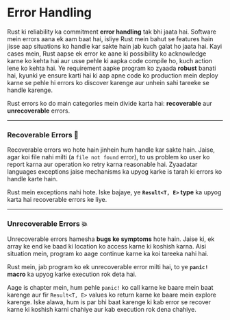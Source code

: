 # Error Handling

Rust ki reliability ka commitment **error handling** tak bhi jaata hai. Software mein errors aana ek aam baat hai, isliye Rust mein bahut se features hain jisse aap situations ko handle kar sakte hain jab kuch galat ho jaata hai. Kayi cases mein, Rust aapse ek error ke aane ki possibility ko acknowledge karne ko kehta hai aur usse pehle ki aapka code compile ho, kuch action lene ko kehta hai. Ye requirement aapke program ko zyaada **robust** banati hai, kyunki ye ensure karti hai ki aap apne code ko production mein deploy karne se pehle hi errors ko discover karenge aur unhein sahi tareeke se handle karenge.

Rust errors ko do main categories mein divide karta hai: **recoverable** aur **unrecoverable** errors.

---

### Recoverable Errors 🤕

Recoverable errors wo hote hain jinhein hum handle kar sakte hain. Jaise, agar koi file nahi milti (a `file not found` error), to us problem ko user ko report karna aur operation ko retry karna reasonable hai. Zyaadatar languages exceptions jaise mechanisms ka upyog karke is tarah ki errors ko handle karte hain.

Rust mein exceptions nahi hote. Iske bajaye, ye **`Result<T, E>` type** ka upyog karta hai recoverable errors ke liye.

---

### Unrecoverable Errors 💥

Unrecoverable errors hamesha **bugs ke symptoms** hote hain. Jaise ki, ek array ke end ke baad ki location ko access karne ki koshish karna. Aisi situation mein, program ko aage continue karne ka koi tareeka nahi hai.

Rust mein, jab program ko ek unrecoverable error milti hai, to ye **`panic!` macro** ka upyog karke execution rok deta hai.

Aage is chapter mein, hum pehle `panic!` ko call karne ke baare mein baat karenge aur fir `Result<T, E>` values ko return karne ke baare mein explore karenge. Iske alawa, hum is par bhi baat karenge ki kab error se recover karne ki koshish karni chahiye aur kab execution rok dena chahiye.
